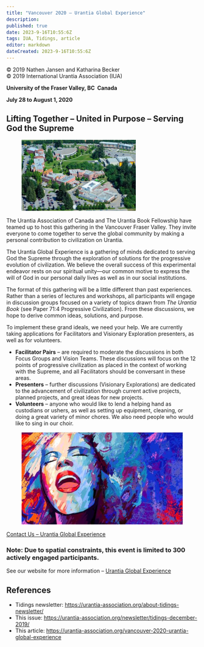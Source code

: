 ```yaml
---
title: "Vancouver 2020 – Urantia Global Experience"
description: 
published: true
date: 2023-9-16T10:55:6Z
tags: IUA, Tidings, article
editor: markdown
dateCreated: 2023-9-16T10:55:6Z
---
```


<p class="v-card v-sheet theme--light gray lighten-3 px-2">© 2019 Nathen Jansen and Katharina Becker<br>© 2019 International Urantia Association (IUA)</p>

**University of the Fraser Valley, BC  Canada**

**July 28 to August 1, 2020**

## Lifting Together – United in Purpose – Serving God the Supreme

<figure id="Figure_1" class="image urantiapedia image-style-align-left">
<img src="../../../image/article/IUA_Tidings/Vancouver-2020-300x186.jpg">
</figure>

The Urantia Association of Canada and The Urantia Book Fellowship have teamed up to host this gathering in the Vancouver Fraser Valley. They invite everyone to come together to serve the global community by making a personal contribution to civilization on Urantia.

The Urantia Global Experience is a gathering of minds dedicated to serving God the Supreme through the exploration of solutions for the progressive evolution of civilization. We believe the overall success of this experimental endeavor rests on our spiritual unity—our common motive to express the will of God in our personal daily lives as well as in our social institutions.

The format of this gathering will be a little different than past experiences. Rather than a series of lectures and workshops, all participants will engage in discussion groups focused on a variety of topics drawn from _The Urantia Book_ (see Paper 71:4 Progressive Civilization). From these discussions, we hope to derive common ideas, solutions, and purpose.
<br style="clear:both;"/>

To implement these grand ideals, we need your help. We are currently taking applications for Facilitators and Visionary Exploration presenters, as well as for volunteers.

- **Facilitator Pairs** – are required to moderate the discussions in both Focus Groups and Vision Teams. These discussions will focus on the 12 points of progressive civilization as placed in the context of working with the Supreme, and all Facilitators should be conversant in these areas.
- **Presenters** – further discussions (Visionary Explorations) are dedicated to the advancement of civilization through current active projects, planned projects, and great ideas for new projects.
- **Volunteers** – anyone who would like to lend a helping hand as custodians or ushers, as well as setting up equipment, cleaning, or doing a great variety of minor chores. We also need people who would like to sing in our choir.

<figure id="Figure_2" class="image urantiapedia">
<img src="../../../image/article/IUA_Tidings/Choir2.jpg">
</figure>

[Contact Us – Urantia Global Experience](https://urantiaglobalexperience.com/2019/04/05/contact-form/)

### Note: Due to spatial constraints, this event is limited to 300 actively engaged participants.

See our website for more information – [Urantia Global Experience](https://urantiaglobalexperience.com/)


## References

- Tidings newsletter: https://urantia-association.org/about-tidings-newsletter/
- This issue: https://urantia-association.org/newsletter/tidings-december-2019/
- This article: https://urantia-association.org/vancouver-2020-urantia-global-experience